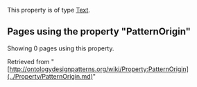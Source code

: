 This property is of type [Text](../Type/Text.md "Type:Text").




  


## Pages using the property "PatternOrigin"


Showing 0 pages using this property.



Retrieved from "[http://ontologydesignpatterns.org/wiki/Property:PatternOrigin](../Property/PatternOrigin.md)"